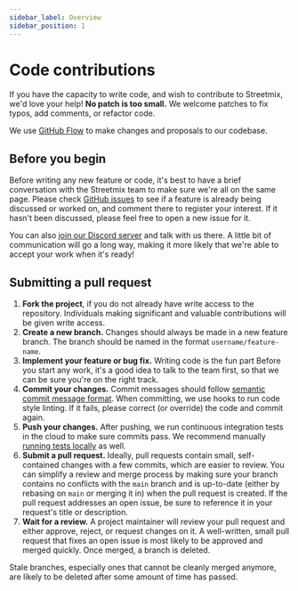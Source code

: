 ```yaml
---
sidebar_label: Overview
sidebar_position: 1
---
```


# Code contributions

If you have the capacity to write code, and wish to contribute to Streetmix, we'd love your help! **No patch is too small.** We welcome patches to fix typos, add comments, or refactor code.

We use [GitHub Flow](https://guides.github.com/introduction/flow/) to make changes and proposals to our codebase.

## Before you begin

Before writing any new feature or code, it's best to have a brief conversation with the Streetmix team to make sure we're all on the same page. Please check [GitHub issues](https://github.com/streetmix/streetmix/issues) to see if a feature is already being discussed or worked on, and comment there to register your interest. If it hasn't been discussed, please feel free to open a new issue for it.

You can also [join our Discord server](https://strt.mx/discord) and talk with us there. A little bit of communication will go a long way, making it more likely that we're able to accept your work when it's ready!

## Submitting a pull request

1. **Fork the project**, if you do not already have write access to the repository. Individuals making significant and valuable contributions will be given write access.
2. **Create a new branch.** Changes should always be made in a new feature branch. The branch should be named in the format `username/feature-name`.
3. **Implement your feature or bug fix.** Writing code is the fun part Before you start any work, it's a good idea to talk to the team first, so that we can be sure you're on the right track.
4. **Commit your changes.** Commit messages should follow [semantic commit message format](styleguide#code-commit-style). When committing, we use hooks to run code style linting. If it fails, please correct (or override) the code and commit again.
5. **Push your changes.** After pushing, we run continuous integration tests in the cloud to make sure commits pass. We recommend manually [running tests locally](reference/tests#running-tests) as well.
6. **Submit a pull request.** Ideally, pull requests contain small, self-contained changes with a few commits, which are easier to review. You can simplify a review and merge process by making sure your branch contains no conflicts with the `main` branch and is up-to-date (either by rebasing on `main` or merging it in) when the pull request is created. If the pull request addresses an open issue, be sure to reference it in your request's title or description.
7. **Wait for a review.** A project maintainer will review your pull request and either approve, reject, or request changes on it. A well-written, small pull request that fixes an open issue is most likely to be approved and merged quickly. Once merged, a branch is deleted.

Stale branches, especially ones that cannot be cleanly merged anymore, are likely to be deleted after some amount of time has passed.
